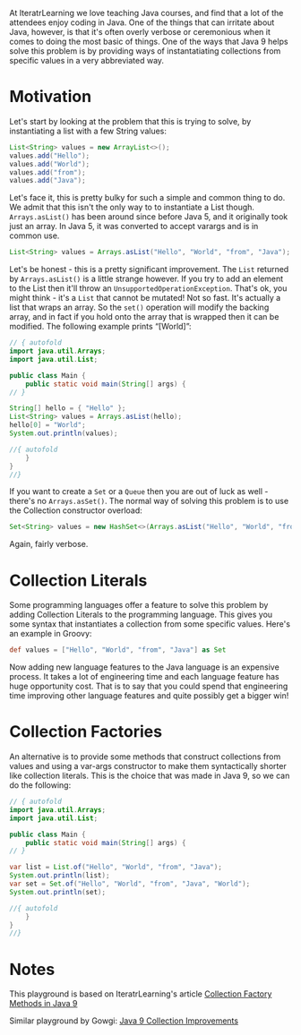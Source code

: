 At IteratrLearning we love teaching Java courses, and find that a lot of the attendees enjoy coding in Java. One of the things that can irritate about Java, however, is that it's often overly verbose or ceremonious when it comes to doing the most basic of things. One of the ways that Java 9 helps solve this problem is by providing ways of instantatiating collections from specific values in a very abbreviated way.

# Motivation
Let's start by looking at the problem that this is trying to solve, by instantiating a list with a few String values:

```java
List<String> values = new ArrayList<>();
values.add("Hello");
values.add("World");
values.add("from");
values.add("Java");
```

Let's face it, this is pretty bulky for such a simple and common thing to do. We admit that this isn't the only way to to instantiate a List though. `Arrays.asList()` has been around since before Java 5, and it originally took just an array. In Java 5, it was converted to accept varargs and is in common use.

```java
List<String> values = Arrays.asList("Hello", "World", "from", "Java");
```

Let's be honest - this is a pretty significant improvement. The `List` returned by `Arrays.asList()` is a little strange however. If you try to add an element to the List then it'll throw an `UnsupportedOperationException`. That's ok, you might think - it's a `List` that cannot be mutated! Not so fast. It's actually a list that wraps an array. So the `set()` operation will modify the backing array, and in fact if you hold onto the array that is wrapped then it can be modified. The following example prints “[World]”:

```java runnable
// { autofold
import java.util.Arrays;
import java.util.List;

public class Main {
    public static void main(String[] args) {
// }

String[] hello = { "Hello" };
List<String> values = Arrays.asList(hello);
hello[0] = "World";
System.out.println(values);

//{ autofold
    }
}
//}
```

If you want to create a `Set` or a `Queue` then you are out of luck as well - there's no `Arrays.asSet()`. The normal way of solving this problem is to use the Collection constructor overload:

```java
Set<String> values = new HashSet<>(Arrays.asList("Hello", "World", "from", "Java"));
```

Again, fairly verbose.

# Collection Literals
Some programming languages offer a feature to solve this problem by adding Collection Literals to the programming language. This gives you some syntax that instantiates a collection from some specific values. Here's an example in Groovy:

```groovy
def values = ["Hello", "World", "from", "Java"] as Set
```

Now adding new language features to the Java language is an expensive process. It takes a lot of engineering time and each language feature has huge opportunity cost. That is to say that you could spend that engineering time improving other language features and quite possibly get a bigger win!

# Collection Factories
An alternative is to provide some methods that construct collections from values and using a var-args constructor to make them syntactically shorter like collection literals. This is the choice that was made in Java 9, so we can do the following:

```java runnable
// { autofold
import java.util.Arrays;
import java.util.List;

public class Main {
    public static void main(String[] args) {
// }

var list = List.of("Hello", "World", "from", "Java");
System.out.println(list);
var set = Set.of("Hello", "World", "from", "Java", "World");
System.out.println(set);

//{ autofold
    }
}
//}
```

# Notes
This playground is based on IteratrLearning's article [Collection Factory Methods in Java 9](http://iteratrlearning.com/java9/2016/11/09/java9-collection-factory-methods.html)

Similar playground by Gowgi: [Java 9 Collection Improvements](https://tech.io/playgrounds/3384/java-9-collection-improvements)
